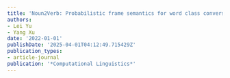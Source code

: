 ```yaml
---
title: 'Noun2Verb: Probabilistic frame semantics for word class conversion'
authors:
- Lei Yu
- Yang Xu
date: '2022-01-01'
publishDate: '2025-04-01T04:12:49.715429Z'
publication_types:
- article-journal
publication: '*Computational Linguistics*'
---
```

